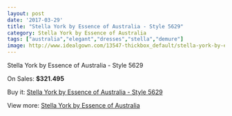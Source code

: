 ```yaml
---
layout: post
date: '2017-03-29'
title: "Stella York by Essence of Australia - Style 5629"
category: Stella York by Essence of Australia
tags: ["australia","elegant","dresses","stella","demure"]
image: http://www.idealgown.com/13547-thickbox_default/stella-york-by-essence-of-australia-style-5629.jpg
---
```

Stella York by Essence of Australia - Style 5629

On Sales: **$321.495**
<a href="https://www.idealgown.com/en/stella-york-by-essence-of-australia/5443-stella-york-by-essence-of-australia-style-5629.html"><amp-img layout="responsive" width="600" height="600" src="//www.idealgown.com/13547-thickbox_default/stella-york-by-essence-of-australia-style-5629.jpg" alt="Stella York by Essence of Australia - Style 5629 0" /></a>
<a href="https://www.idealgown.com/en/stella-york-by-essence-of-australia/5443-stella-york-by-essence-of-australia-style-5629.html"><amp-img layout="responsive" width="600" height="600" src="//www.idealgown.com/13548-thickbox_default/stella-york-by-essence-of-australia-style-5629.jpg" alt="Stella York by Essence of Australia - Style 5629 1" /></a>

Buy it: [Stella York by Essence of Australia - Style 5629](https://www.idealgown.com/en/stella-york-by-essence-of-australia/5443-stella-york-by-essence-of-australia-style-5629.html "Stella York by Essence of Australia - Style 5629")

View more: [Stella York by Essence of Australia](https://www.idealgown.com/en/79-stella-york-by-essence-of-australia "Stella York by Essence of Australia")